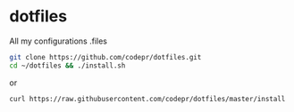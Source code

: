# dotfiles
All my configurations .files

```sh
git clone https://github.com/codepr/dotfiles.git
cd ~/dotfiles && ./install.sh
```
or

```sh
curl https://raw.githubusercontent.com/codepr/dotfiles/master/install | sh
```
